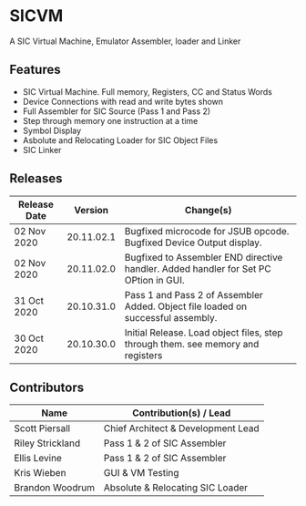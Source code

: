 # SICVM
A SIC Virtual Machine, Emulator Assembler, loader and Linker


## Features

* SIC Virtual Machine. Full memory, Registers, CC and Status Words
* Device Connections with read and write bytes shown
* Full Assembler for SIC Source (Pass 1 and Pass 2)
* Step through memory one instruction at a time
* Symbol Display
* Asbolute and Relocating Loader for SIC Object Files
* SIC Linker


## Releases

Release Date	|	Version		| Change(s)
----------------|-----------------------|------------------------------------------------------------------------------------
02 Nov 2020	|	20.11.02.1	|  Bugfixed microcode for JSUB opcode. Bugfixed Device Output display.
02 Nov 2020	|	20.11.02.0	|  Bugfixed to Assembler END directive handler. Added handler for Set PC OPtion in GUI.
31 Oct 2020	|	20.10.31.0	|  Pass 1 and Pass 2 of Assembler Added. Object file loaded on successful assembly.
30 Oct 2020	|	20.10.30.0	|	Initial Release. Load object files, step through them. see memory and registers


## Contributors
Name             | Contribution(s) / Lead 
--------------   | ---------------------------------------------
Scott Piersall   | Chief Architect & Development Lead
Riley Strickland | Pass 1 & 2 of SIC Assembler
Ellis Levine     | Pass 1 & 2 of SIC Assembler
Kris Wieben      | GUI & VM Testing
Brandon Woodrum | Absolute & Relocating SIC Loader
